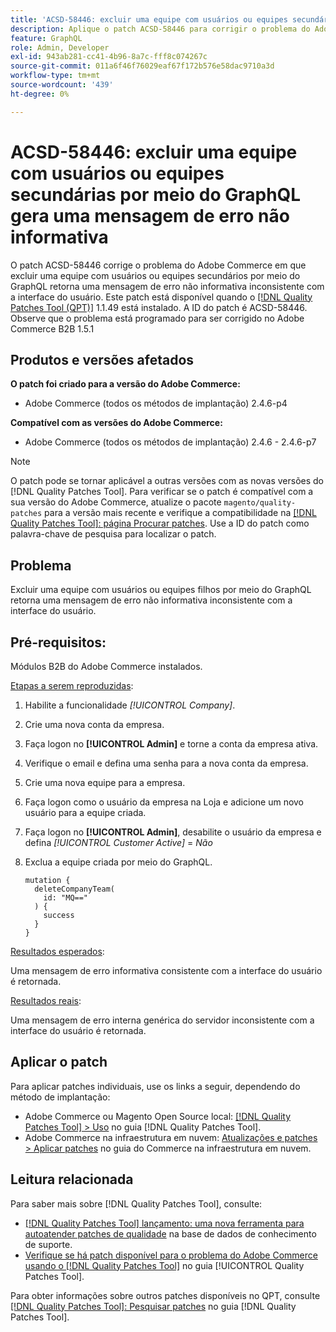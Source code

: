 ```yaml
---
title: 'ACSD-58446: excluir uma equipe com usuários ou equipes secundárias por meio do GraphQL gera uma mensagem de erro não informativa'
description: Aplique o patch ACSD-58446 para corrigir o problema do Adobe Commerce em que a exclusão de uma equipe com usuários ou equipes secundários por meio do GraphQL retorna uma mensagem de erro não informativa inconsistente com a interface do usuário.
feature: GraphQL
role: Admin, Developer
exl-id: 943ab281-cc41-4b96-8a7c-fff8c074267c
source-git-commit: 011a6f46f76029eaf67f172b576e58dac9710a3d
workflow-type: tm+mt
source-wordcount: '439'
ht-degree: 0%

---
```


# ACSD-58446: excluir uma equipe com usuários ou equipes secundárias por meio do GraphQL gera uma mensagem de erro não informativa

O patch ACSD-58446 corrige o problema do Adobe Commerce em que excluir uma equipe com usuários ou equipes secundários por meio do GraphQL retorna uma mensagem de erro não informativa inconsistente com a interface do usuário. Este patch está disponível quando o [[!DNL Quality Patches Tool (QPT)]](https://experienceleague.adobe.com/en/docs/commerce-operations/tools/quality-patches-tool/quality-patches-tool-to-self-serve-quality-patches) 1.1.49 está instalado. A ID do patch é ACSD-58446. Observe que o problema está programado para ser corrigido no Adobe Commerce B2B 1.5.1

## Produtos e versões afetados

**O patch foi criado para a versão do Adobe Commerce:**

* Adobe Commerce (todos os métodos de implantação) 2.4.6-p4

**Compatível com as versões do Adobe Commerce:**

* Adobe Commerce (todos os métodos de implantação) 2.4.6 - 2.4.6-p7

>[!NOTE]
>
>O patch pode se tornar aplicável a outras versões com as novas versões do [!DNL Quality Patches Tool]. Para verificar se o patch é compatível com a sua versão do Adobe Commerce, atualize o pacote `magento/quality-patches` para a versão mais recente e verifique a compatibilidade na [[!DNL Quality Patches Tool]: página Procurar patches](https://experienceleague.adobe.com/tools/commerce-quality-patches/index.html). Use a ID do patch como palavra-chave de pesquisa para localizar o patch.

## Problema

Excluir uma equipe com usuários ou equipes filhos por meio do GraphQL retorna uma mensagem de erro não informativa inconsistente com a interface do usuário.

## Pré-requisitos:

Módulos B2B do Adobe Commerce instalados.

<u>Etapas a serem reproduzidas</u>:

1. Habilite a funcionalidade *[!UICONTROL Company]*.
1. Crie uma nova conta da empresa.
1. Faça logon no **[!UICONTROL Admin]** e torne a conta da empresa ativa.
1. Verifique o email e defina uma senha para a nova conta da empresa.
1. Crie uma nova equipe para a empresa.
1. Faça logon como o usuário da empresa na Loja e adicione um novo usuário para a equipe criada.
1. Faça logon no **[!UICONTROL Admin]**, desabilite o usuário da empresa e defina *[!UICONTROL Customer Active]* = *Não*
1. Exclua a equipe criada por meio do GraphQL.

   ```
   mutation {
     deleteCompanyTeam(
       id: "MQ=="
     ) {
       success
     }
   }
   ```

<u>Resultados esperados</u>:

Uma mensagem de erro informativa consistente com a interface do usuário é retornada.

<u>Resultados reais</u>:

Uma mensagem de erro interna genérica do servidor inconsistente com a interface do usuário é retornada.

## Aplicar o patch

Para aplicar patches individuais, use os links a seguir, dependendo do método de implantação:

* Adobe Commerce ou Magento Open Source local: [[!DNL Quality Patches Tool] > Uso](/help/tools/quality-patches-tool/usage.md) no guia [!DNL Quality Patches Tool].
* Adobe Commerce na infraestrutura em nuvem: [Atualizações e patches > Aplicar patches](https://experienceleague.adobe.com/docs/commerce-cloud-service/user-guide/develop/upgrade/apply-patches.html) no guia do Commerce na infraestrutura em nuvem.

## Leitura relacionada

Para saber mais sobre [!DNL Quality Patches Tool], consulte:

* [[!DNL Quality Patches Tool] lançamento: uma nova ferramenta para autoatender patches de qualidade](https://experienceleague.adobe.com/en/docs/commerce-operations/tools/quality-patches-tool/quality-patches-tool-to-self-serve-quality-patches) na base de dados de conhecimento de suporte.
* [Verifique se há patch disponível para o problema do Adobe Commerce usando o  [!DNL Quality Patches Tool]](/help/tools/quality-patches-tool/patches-available-in-qpt/check-patch-for-magento-issue-with-magento-quality-patches.md) no guia [!UICONTROL Quality Patches Tool].


Para obter informações sobre outros patches disponíveis no QPT, consulte [[!DNL Quality Patches Tool]: Pesquisar patches](https://experienceleague.adobe.com/tools/commerce-quality-patches/index.html) no guia [!DNL Quality Patches Tool].
